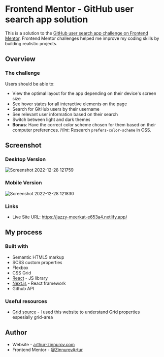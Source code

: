 # Frontend Mentor - GitHub user search app solution

This is a solution to the [GitHub user search app challenge on Frontend Mentor](https://www.frontendmentor.io/challenges/github-user-search-app-Q09YOgaH6). Frontend Mentor challenges helped me improve my coding skills by building realistic projects. 


## Overview

### The challenge

Users should be able to:

- View the optimal layout for the app depending on their device's screen size
- See hover states for all interactive elements on the page
- Search for GitHub users by their username
- See relevant user information based on their search
- Switch between light and dark themes
- **Bonus**: Have the correct color scheme chosen for them based on their computer preferences. _Hint_: Research `prefers-color-scheme` in CSS.

## Screenshot

### Desktop Version
![Screenshot 2022-12-28 121759](https://user-images.githubusercontent.com/25940388/209813023-0e7d0b08-be8f-47f9-bc52-096c5b45987d.png)
### Mobile Version
![Screenshot 2022-12-28 121830](https://user-images.githubusercontent.com/25940388/209813026-2d7ff43b-ccc3-48b3-87f0-1dc5bebcb69e.png)



### Links

- Live Site URL: https://jazzy-meerkat-e653a4.netlify.app/

## My process

### Built with

- Semantic HTML5 markup
- SCSS custom properties
- Flexbox
- CSS Grid
- [React](https://reactjs.org/) - JS library
- [Next.js](https://nextjs.org/) - React framework
- Github API 



### Useful resources
- [Grid source](https://mastery.games/post/overlapping-grid-items/) - I used this website to understand Grid properties espesially grid-area



## Author

- Website - [arthur-zinnurov.com](https://arthur-zinnurov.com/)
- Frontend Mentor - [@ZinnurovArtur](https://www.frontendmentor.io/profile/ZinnurovArtur)




